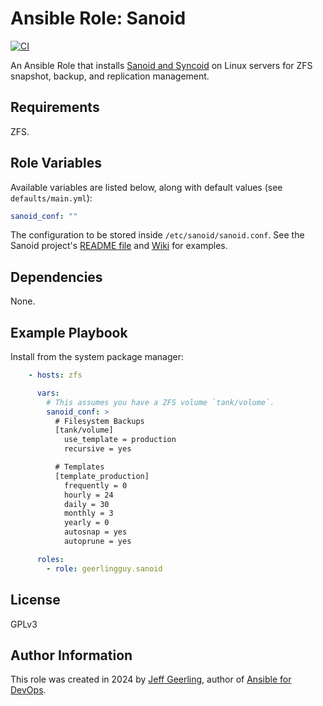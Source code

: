 # Ansible Role: Sanoid

[![CI](https://github.com/geerlingguy/ansible-role-sanoid/workflows/CI/badge.svg?event=push)](https://github.com/geerlingguy/ansible-role-sanoid/actions?query=workflow%3ACI)

An Ansible Role that installs [Sanoid and Syncoid](https://github.com/jimsalterjrs/sanoid) on Linux servers for ZFS snapshot, backup, and replication management.

## Requirements

ZFS.

## Role Variables

Available variables are listed below, along with default values (see `defaults/main.yml`):

```yaml
sanoid_conf: ""
```

The configuration to be stored inside `/etc/sanoid/sanoid.conf`. See the Sanoid project's [README file](https://github.com/jimsalterjrs/sanoid/blob/master/README.md) and [Wiki](https://github.com/jimsalterjrs/sanoid/wiki/Sanoid#options) for examples.

## Dependencies

None.

## Example Playbook

Install from the system package manager:

```yaml
    - hosts: zfs

      vars:
        # This assumes you have a ZFS volume `tank/volume`.
        sanoid_conf: >
          # Filesystem Backups
          [tank/volume]
            use_template = production
            recursive = yes

          # Templates
          [template_production]
            frequently = 0
            hourly = 24
            daily = 30
            monthly = 3
            yearly = 0
            autosnap = yes
            autoprune = yes

      roles:
        - role: geerlingguy.sanoid
```

## License

GPLv3

## Author Information

This role was created in 2024 by [Jeff Geerling](https://www.jeffgeerling.com/), author of [Ansible for DevOps](https://www.ansiblefordevops.com/).
